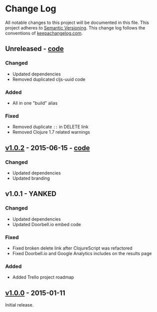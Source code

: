 # Change Log

All notable changes to this project will be documented in this file. This project adheres to [Semantic Versioning](http://semver.org/). This change log follows the conventions of [keepachangelog.com](http://keepachangelog.com).

## Unreleased - [code](https://github.com/SnootyMonkey/posthere.io/compare/v1.0.2...HEAD)

### Changed
* Updated dependencies
* Removed duplicated cljs-uuid code

### Added
* All in one "build" alias

### Fixed
* Removed duplicate `::` in DELETE link
* Removed Clojure 1.7 related warnings

## [v1.0.2](https://github.com/SnootyMonkey/posthere.io/releases/tag/v1.0.2) - 2015-06-15 - [code](https://github.com/SnootyMonkey/posthere.io/compare/v1.0.0...v1.0.2)

### Changed
* Updated dependencies
* Updated branding

## v1.0.1 - YANKED

### Changed
* Updated dependencies
* Updated Doorbell.io embed code

### Fixed
* Fixed broken delete link after ClojureScript was refactored
* Fixed Doorbell.io and Google Analytics includes on the results page

### Added
* Added Trello project roadmap

## [v1.0.0](https://github.com/SnootyMonkey/posthere.io/releases/tag/v1.0.0) - 2015-01-11

Initial release.